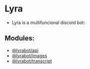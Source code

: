 # Lyra
- Lyra is a multifuncional discord bot:
## Modules:
- [@lyrabot/api](/src/modules/api/)
- [@lyrabot/images](/src/modules/images/)
- [@lyrabot/transcript](/src/modules/transcript)